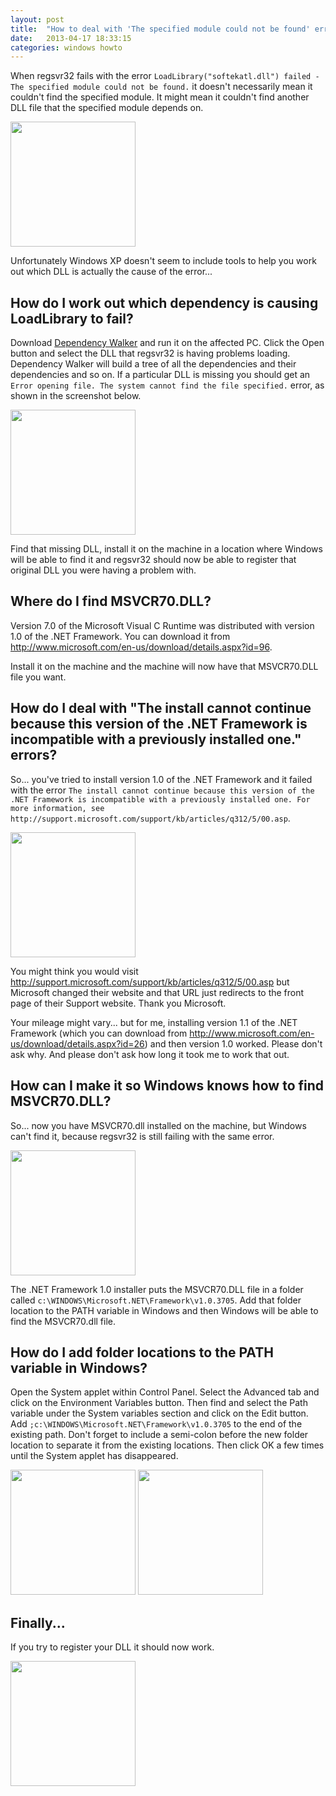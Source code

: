 ```yaml
---
layout: post
title:  "How to deal with 'The specified module could not be found' errors"
date:   2013-04-17 18:33:15
categories: windows howto
---
```


When regsvr32 fails with the error `LoadLibrary("softekatl.dll") failed - The specified module could not be found.` it doesn't necessarily mean it couldn't find the specified module. It might mean it couldn't find another DLL file that the specified module depends on.

<a class="image" href="{{site.baseurl}}/images/LoadLibrary-failed.png" data-lightbox="image-2" data-title="LoadLibrary failed error">
<img src="{{site.baseurl}}/images/LoadLibrary-failed.png" style="width:200px;" /></a>

Unfortunately Windows XP doesn't seem to include tools to help you work out which DLL is actually the cause of the error...

How do I work out which dependency is causing LoadLibrary to fail?
------------------------------------------------------------------
Download [Dependency Walker](http://www.dependencywalker.com) and run it on the affected PC. Click the Open button and select the DLL that regsvr32 is having problems loading. Dependency Walker will build a tree of all the dependencies and their dependencies and so on. If a particular DLL is missing you should get an `Error opening file. The system cannot find the file specified.` error, as shown in the screenshot below.

<a class="image" href="{{site.baseurl}}/images/Dependency-Walker.png" data-lightbox="image-2" data-title="Dependency Walker">
<img src="{{site.baseurl}}/images/Dependency-Walker.png" style="width:200px;" /></a>

Find that missing DLL, install it on the machine in a location where Windows will be able to find it and regsvr32 should now be able to register that original DLL you were having a problem with.

Where do I find MSVCR70.DLL?
----------------------------

Version 7.0 of the Microsoft Visual C Runtime was distributed with version 1.0 of the .NET Framework. You can download it from <http://www.microsoft.com/en-us/download/details.aspx?id=96>.

Install it on the machine and the machine will now have that MSVCR70.DLL file you want.

How do I deal with "The install cannot continue because this version of the .NET Framework is incompatible with a previously installed one." errors?
---------------------------------------------------------------------------------------------------------------------------------------------------

So... you've tried to install version 1.0 of the .NET Framework and it failed with the error `The install cannot continue because this version of the .NET Framework is incompatible with a previously installed one. For more information, see http://support.microsoft.com/support/kb/articles/q312/5/00.asp`.

<a class="image" href="{{site.baseurl}}/images/Microsoft-NET-Framework-Install-cannot-continue-because.png" data-lightbox="image-2" data-title="Microsoft NET Framework - Install cannot continue because error">
<img src="{{site.baseurl}}/images/Microsoft-NET-Framework-Install-cannot-continue-because.png" style="width:200px;" /></a>

You might think you would visit <http://support.microsoft.com/support/kb/articles/q312/5/00.asp> but Microsoft changed their website and that URL just redirects to the front page of their Support website. Thank you Microsoft.

Your mileage might vary... but for me, installing version 1.1 of the .NET Framework (which you can download from <http://www.microsoft.com/en-us/download/details.aspx?id=26>) and then version 1.0 worked. Please don't ask why. And please don't ask how long it took me to work that out.

How can I make it so Windows knows how to find MSVCR70.DLL?
-----------------------------------------------------------

So... now you have MSVCR70.dll installed on the machine, but Windows can't find it, because regsvr32 is still failing with the same error.

<a class="image" href="{{site.baseurl}}/images/LoadLibrary-failed.png" data-lightbox="image-2" data-title="LoadLibrary failed error">
<img src="{{site.baseurl}}/images/LoadLibrary-failed.png" style="width:200px;" /></a>

The .NET Framework 1.0 installer puts the MSVCR70.DLL file in a folder called `c:\WINDOWS\Microsoft.NET\Framework\v1.0.3705`. Add that folder location to the PATH variable in Windows and then Windows will be able to find the MSVCR70.dll file.

How do I add folder locations to the PATH variable in Windows?
--------------------------------------------------------------

Open the System applet within Control Panel. Select the Advanced tab and click on the Environment Variables button. Then find and select the Path variable under the System variables section and click on the Edit button. Add `;c:\WINDOWS\Microsoft.NET\Framework\v1.0.3705` to the end of the existing path. Don't forget to include a semi-colon before the new folder location to separate it from the existing locations. Then click OK a few times until the System applet has disappeared.

<a class="image" href="{{site.baseurl}}/images/Advanced-tab-of-System-Properties.png" data-lightbox="image-2" data-title="Advanced tab of System Properties">
<img src="{{site.baseurl}}/images/Advanced-tab-of-System-Properties.png" style="width:200px;" /></a>

<a class="image" href="{{site.baseurl}}/images/Edit-System-Variables.png" data-lightbox="image-2" data-title="Edit System Variables">
<img src="{{site.baseurl}}/images/Edit-System-Variables.png" style="width:200px;" /></a>

Finally...
----------

If you try to register your DLL it should now work.

<a class="image" href="{{site.baseurl}}/images/LoadLibrary-succeeded.png" data-lightbox="image-2" data-title="LoadLibrary succeeded">
<img src="{{site.baseurl}}/images/LoadLibrary-succeeded.png" style="width:200px;" /></a>
